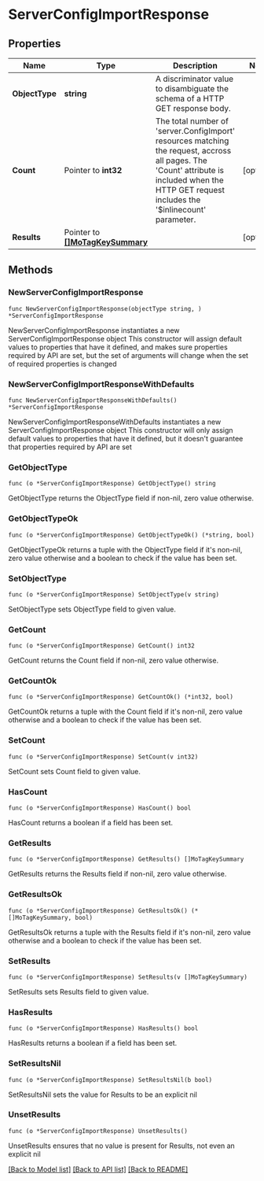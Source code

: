 # ServerConfigImportResponse

## Properties

Name | Type | Description | Notes
------------ | ------------- | ------------- | -------------
**ObjectType** | **string** | A discriminator value to disambiguate the schema of a HTTP GET response body. | 
**Count** | Pointer to **int32** | The total number of &#39;server.ConfigImport&#39; resources matching the request, accross all pages. The &#39;Count&#39; attribute is included when the HTTP GET request includes the &#39;$inlinecount&#39; parameter. | [optional] 
**Results** | Pointer to [**[]MoTagKeySummary**](mo.TagKeySummary.md) |  | [optional] 

## Methods

### NewServerConfigImportResponse

`func NewServerConfigImportResponse(objectType string, ) *ServerConfigImportResponse`

NewServerConfigImportResponse instantiates a new ServerConfigImportResponse object
This constructor will assign default values to properties that have it defined,
and makes sure properties required by API are set, but the set of arguments
will change when the set of required properties is changed

### NewServerConfigImportResponseWithDefaults

`func NewServerConfigImportResponseWithDefaults() *ServerConfigImportResponse`

NewServerConfigImportResponseWithDefaults instantiates a new ServerConfigImportResponse object
This constructor will only assign default values to properties that have it defined,
but it doesn't guarantee that properties required by API are set

### GetObjectType

`func (o *ServerConfigImportResponse) GetObjectType() string`

GetObjectType returns the ObjectType field if non-nil, zero value otherwise.

### GetObjectTypeOk

`func (o *ServerConfigImportResponse) GetObjectTypeOk() (*string, bool)`

GetObjectTypeOk returns a tuple with the ObjectType field if it's non-nil, zero value otherwise
and a boolean to check if the value has been set.

### SetObjectType

`func (o *ServerConfigImportResponse) SetObjectType(v string)`

SetObjectType sets ObjectType field to given value.


### GetCount

`func (o *ServerConfigImportResponse) GetCount() int32`

GetCount returns the Count field if non-nil, zero value otherwise.

### GetCountOk

`func (o *ServerConfigImportResponse) GetCountOk() (*int32, bool)`

GetCountOk returns a tuple with the Count field if it's non-nil, zero value otherwise
and a boolean to check if the value has been set.

### SetCount

`func (o *ServerConfigImportResponse) SetCount(v int32)`

SetCount sets Count field to given value.

### HasCount

`func (o *ServerConfigImportResponse) HasCount() bool`

HasCount returns a boolean if a field has been set.

### GetResults

`func (o *ServerConfigImportResponse) GetResults() []MoTagKeySummary`

GetResults returns the Results field if non-nil, zero value otherwise.

### GetResultsOk

`func (o *ServerConfigImportResponse) GetResultsOk() (*[]MoTagKeySummary, bool)`

GetResultsOk returns a tuple with the Results field if it's non-nil, zero value otherwise
and a boolean to check if the value has been set.

### SetResults

`func (o *ServerConfigImportResponse) SetResults(v []MoTagKeySummary)`

SetResults sets Results field to given value.

### HasResults

`func (o *ServerConfigImportResponse) HasResults() bool`

HasResults returns a boolean if a field has been set.

### SetResultsNil

`func (o *ServerConfigImportResponse) SetResultsNil(b bool)`

 SetResultsNil sets the value for Results to be an explicit nil

### UnsetResults
`func (o *ServerConfigImportResponse) UnsetResults()`

UnsetResults ensures that no value is present for Results, not even an explicit nil

[[Back to Model list]](../README.md#documentation-for-models) [[Back to API list]](../README.md#documentation-for-api-endpoints) [[Back to README]](../README.md)


